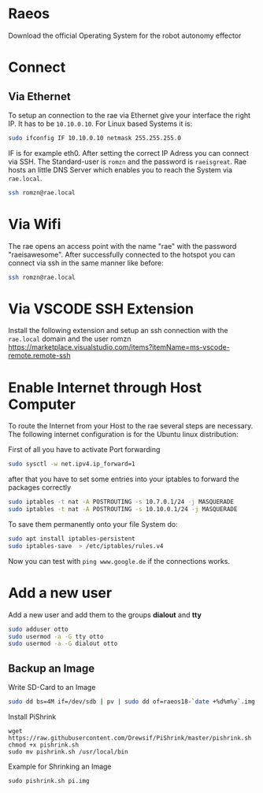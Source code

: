 # Raeos
Download the official Operating System for the robot autonomy effector
# Connect 
## Via Ethernet
To setup an connection to the rae via Ethernet give your interface the right IP. It has to be `10.10.0.10`.
For Linux based Systems it is:
```bash
sudo ifconfig IF 10.10.0.10 netmask 255.255.255.0
```
IF is for example eth0. After setting the correct IP Adress you can connect via SSH.
The Standard-user is `romzn` and the password is `raeisgreat`. 
Rae hosts an little DNS Server which enables you to reach the System via `rae.local`.


```bash
ssh romzn@rae.local
```

# Via Wifi
The rae opens an access point with the name "rae" with the password "raeisawesome".
After successfully connected to the hotspot you can connect via ssh in the same manner like before:

```bash
ssh romzn@rae.local
```

# Via VSCODE SSH Extension
Install the following extension and setup an ssh connection with the `rae.local` domain and the user romzn
https://marketplace.visualstudio.com/items?itemName=ms-vscode-remote.remote-ssh

# Enable Internet through Host Computer
To route the Internet from your Host to the rae several steps are necessary. 
The following internet configuration is for the Ubuntu linux distribution:

First of all you have to activate Port forwarding
```bash
sudo sysctl -w net.ipv4.ip_forward=1
```

after that you have to set some entries into your iptables to forward the packages correctly
```bash
sudo iptables -t nat -A POSTROUTING -s 10.7.0.1/24 -j MASQUERADE
sudo iptables -t nat -A POSTROUTING -s 10.10.0.1/24 -j MASQUERADE
```
To save them permanently onto your file System do:

```bash
sudo apt install iptables-persistent
sudo iptables-save  > /etc/iptables/rules.v4
```
Now you can test with `ping www.google.de` if the connections works.

# Add a new user
Add a new user and add them to the groups __dialout__ and __tty__

```bash
sudo adduser otto
sudo usermod -a -G tty otto
sudo usermod -a -G dialout otto
```



## Backup an Image
Write SD-Card to an Image
```bash
sudo dd bs=4M if=/dev/sdb | pv | sudo dd of=raeos18-`date +%d%m%y`.img
```
Install PiShrink
```
wget https://raw.githubusercontent.com/Drewsif/PiShrink/master/pishrink.sh
chmod +x pishrink.sh
sudo mv pishrink.sh /usr/local/bin
```
Example for Shrinking an Image
```
sudo pishrink.sh pi.img
```
